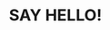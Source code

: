 ---
title : "SAY HELLO!"
# bg_image: "images/backgrounds/contact-us-bg.jpg"
form_action: "https://formspree.io/f/mrgrezpl" # works with https://formspree
name: "Name"
email: "Email"
message: "Message"
submit: "Submit"


# custom style
custom_class: "" 
custom_attributes: "" 
custom_css: ""
---
